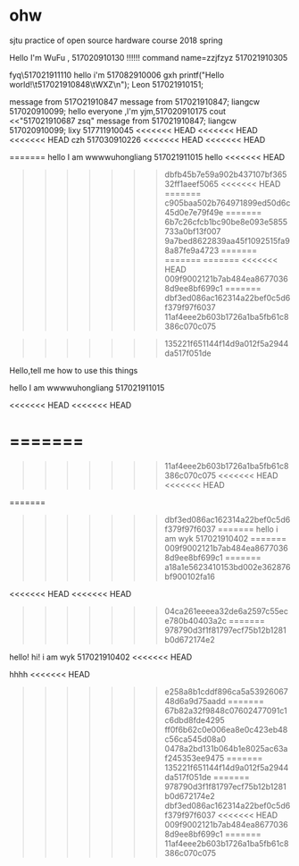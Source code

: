 # ohw
sjtu practice of open source hardware course 2018 spring

Hello I'm WuFu , 517020910130
!!!!!!
command
name=zzjfzyz
517021910305





fyq\517021911110
hello  i'm 517082910006 gxh
printf("Hello world!\t517021910848\tWXZ\n");
Leon 517021910151;

message from 517O21910847
message from 517021910847;
liangcw 517020910099;
hello everyone ,l'm yjm,517020910175
cout <<"517021910687 zsq"
message from 517021910847;
liangcw 517020910099;
lixy 517711910045
<<<<<<< HEAD
<<<<<<< HEAD
<<<<<<< HEAD
czh 517030910226
<<<<<<< HEAD
<<<<<<< HEAD

=======
hello I am wwwwuhongliang 517021911015
hello
<<<<<<< HEAD
>>>>>>> dbfb45b7e59a902b437107bf36532ff1aeef5065
<<<<<<< HEAD
=======
>>>>>>> c905baa502b764971899ed50d6c45d0e7e79f49e
=======
>>>>>>> 6b7c26cfcb1bc90be8e093e5855733a0bf13f007
>>>>>>> 9a7bed8622839aa45f1092515fa98a87fe9a4723
=======
=======
=======
<<<<<<< HEAD
>>>>>>> 009f9002121b7ab484ea86770368d9ee8bf699c1
=======
>>>>>>> dbf3ed086ac162314a22bef0c5d6f379f97f6037
>>>>>>> 11af4eee2b603b1726a1ba5fb61c8386c070c075


>>>>>>> 135221f651144f14d9a012f5a2944da517f051de

Hello,tell me how to use this things


hello I am wwwwuhongliang 517021911015

<<<<<<< HEAD
<<<<<<< HEAD

=======
=======
>>>>>>> 11af4eee2b603b1726a1ba5fb61c8386c070c075
<<<<<<< HEAD
<<<<<<< HEAD

=======
>>>>>>> dbf3ed086ac162314a22bef0c5d6f379f97f6037
=======
hello i am wyk 517021910402
=======
>>>>>>> 009f9002121b7ab484ea86770368d9ee8bf699c1
=======
>>>>>>> a18a1e5623410153bd002e362876bf900102fa16

<<<<<<< HEAD
<<<<<<< HEAD
>>>>>>> 04ca261eeeea32de6a2597c55ece780b40403a2c
=======
>>>>>>> 978790d3f1f81797ecf75b12b1281b0d672174e2

hello!
hi! i am wyk 517021910402
<<<<<<< HEAD

hhhh
<<<<<<< HEAD
>>>>>>> e258a8b1cddf896ca5a5392606748d6a9d75aadd
=======
>>>>>>> 67b82a32f9848c07602477091c1c6dbd8fde4295
>>>>>>> ff0f6b62c0e006ea8e0c423eb48c56ca545d08a0
>>>>>>> 0478a2bd131b064b1e8025ac63af245353ee9475
=======
>>>>>>> 135221f651144f14d9a012f5a2944da517f051de
=======
>>>>>>> 978790d3f1f81797ecf75b12b1281b0d672174e2
>>>>>>> dbf3ed086ac162314a22bef0c5d6f379f97f6037
<<<<<<< HEAD
>>>>>>> 009f9002121b7ab484ea86770368d9ee8bf699c1
=======
>>>>>>> 11af4eee2b603b1726a1ba5fb61c8386c070c075
